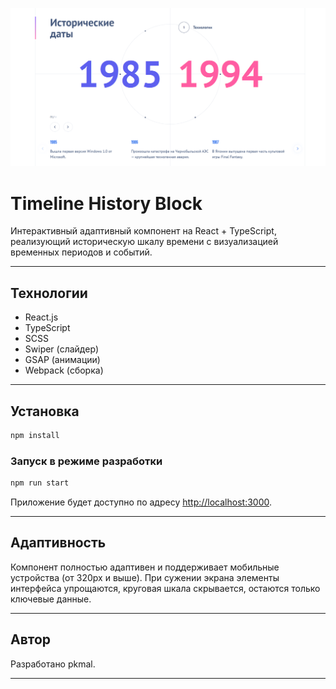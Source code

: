 ![Timeline History Block](public/img/preview.png)

# Timeline History Block

Интерактивный адаптивный компонент на React + TypeScript, реализующий историческую шкалу времени с визуализацией временных периодов и событий.

---

## Технологии

- React.js
- TypeScript
- SCSS
- Swiper (слайдер)
- GSAP (анимации)
- Webpack (сборка)

---

## Установка

```bash
npm install

```

###  Запуск в режиме разработки

```bash
npm run start

```

Приложение будет доступно по адресу [http://localhost:3000](http://localhost:3000).

---

##  Адаптивность

Компонент полностью адаптивен и поддерживает мобильные устройства (от 320px и выше). При сужении экрана элементы интерфейса упрощаются, круговая шкала скрывается, остаются только ключевые данные.

---

## Автор

Разработано pkmal.

---
